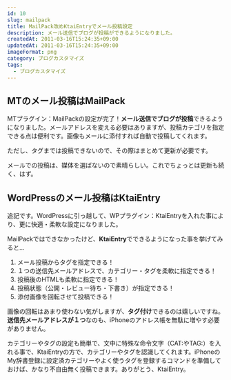```yaml
---
id: 10
slug: mailpack
title: MailPack改めKtaiEntryでメール投稿設定
description: メール送信でブログが投稿ができるようになりました。
createdAt: 2011-03-16T15:24:35+09:00
updatedAt: 2011-03-16T15:24:35+09:00
imageFormat: png
category: ブログカスタマイズ
tags:
  - ブログカスタマイズ
---
```


## MTのメール投稿はMailPack

MTプラグイン：MailPackの設定が完了！**メール送信でブログが投稿**できるようになりました。メールアドレスを変える必要はありますが、投稿カテゴリを指定できる点は便利です。画像もメールに添付すれば自動で投稿してくれます。

<external-link title="MailPack" note="Movable Typeで簡単携帯投稿！メール投稿プラグイン" link="http://www.skyarc.co.jp/engineerblog/entry/4022.html"></external-link>

ただし、タグまでは投稿できないので、その際はまとめて更新が必要です。

メールでの投稿は、媒体を選ばないので素晴らしい。これでちょっとは更新も続く、はず。

## WordPressのメール投稿はKtaiEntry

追記です。WordPressに引っ越して、WPプラグイン：KtaiEntryを入れた事により、更に快適・柔軟な設定になりました。

<external-link title="KtaiEntry" note="メール投稿プラグイン" link="http://wppluginsj.sourceforge.jp/ktai_entry/"></external-link>

MailPackではできなかったけど、**KtaiEntry**でできるようになった事を挙げてみると…

  1. メール投稿からタグを指定できる！
  2. １つの送信先メールアドレスで、カテゴリー・タグを柔軟に指定できる！
  3. 投稿後のHTMLも柔軟に指定できる！
  4. 投稿状態（公開・レビュー待ち・下書き）が指定できる！
  5. 添付画像を回転させて投稿できる！

画像の回転はあまり使わない気がしますが、**タグ付け**できるのは嬉しいですね。**送信先メールアドレスが１つ**なのも、iPhoneのアドレス帳を無駄に増やす必要がありません。

カテゴリーやタグの設定も簡単で、文中に特殊な命令文字（CAT:やTAG:）を入れる事で、KtaiEntryの方で、カテゴリーやタグを認識してくれます。iPhoneのMy辞書登録に設定済カテゴリーやよく使うタグを登録するコマンドを準備しておけば、かなり不自由無く投稿できます。ありがとう、KtaiEntry。

